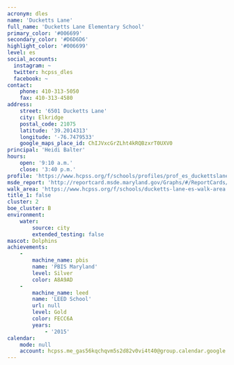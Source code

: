 ```yaml
---
acronym: dles
name: 'Ducketts Lane'
full_name: 'Ducketts Lane Elementary School'
primary_color: '#006699'
secondary_color: '#D6D6D6'
highlight_color: '#006699'
level: es
social_accounts:
  instagram: ~
  twitter: hcpss_dles
  facebook: ~
contact:
    phone: 410-313-5050
    fax: 410-313-4580
address:
    street: '6501 Ducketts Lane'
    city: Elkridge
    postal_code: 21075
    latitude: '39.2014313'
    longitude: '-76.7479533'
    google_maps_place_id: ChIJVxcGrZLht4kRQBzxrT0UXV0
principal: 'Heidi Balter'
hours:
    open: '9:10 a.m.'
    close: '3:40 p.m.'
profile: 'https://www.hcpss.org/f/schools/profiles/prof_es_duckettslane.pdf'
msde_report: 'http://reportcard.msde.maryland.gov/Graphs/#/ReportCards/ReportCardSchool/1//1/13/0109/'
walk_area: 'https://www.hcpss.org/f/schools/ducketts-lane-es-walk-area.pdf'
title_1: false
cluster: 2
boe_cluster: B
environment:
    water:
        source: city
        extended_testing: false
mascot: Dolphins
achievements:
    -
        machine_name: pbis
        name: 'PBIS Maryland'
        level: Silver
        color: A8A9AD
    -
        machine_name: leed
        name: 'LEED School'
        url: null
        level: Gold
        color: FECC6A
        years:
            - '2015'
calendar:
    mode: null
    account: hcpss.me_gas56kqchqvm5s2d82v0vi4t40@group.calendar.google.com
---
```

